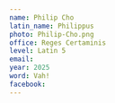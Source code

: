 ```yaml
---
name: Philip Cho
latin_name: Philippus
photo: Philip-Cho.png
office: Reges Certaminis
level: Latin 5
email: 
year: 2025
word: Vah!
facebook: 
---
```


